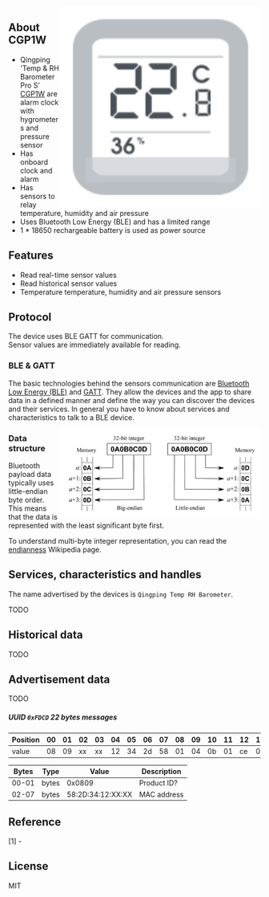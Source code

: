 
<img src="hygrotemp_cgp1w.svg" width="400px" alt="Qingping Temp RH Barometer Pro S" align="right" />

## About CGP1W

* Qingping 'Temp & RH Barometer Pro S' [CGP1W](https://www.qingping.co/temp-rh-barometer/overview) are alarm clock with hygrometers and pressure sensor
* Has onboard clock and alarm
* Has sensors to relay temperature, humidity and air pressure
* Uses Bluetooth Low Energy (BLE) and has a limited range
* 1 * 18650 rechargeable battery is used as power source

## Features

* Read real-time sensor values
* Read historical sensor values
* Temperature temperature, humidity and air pressure sensors

## Protocol

The device uses BLE GATT for communication.  
Sensor values are immediately available for reading.  

### BLE & GATT

The basic technologies behind the sensors communication are [Bluetooth Low Energy (BLE)](https://en.wikipedia.org/wiki/Bluetooth_Low_Energy) and [GATT](https://www.bluetooth.com/specifications/gatt).
They allow the devices and the app to share data in a defined manner and define the way you can discover the devices and their services.
In general you have to know about services and characteristics to talk to a BLE device.

<img src="endianness.png" width="400px" alt="Endianness" align="right" />

### Data structure

Bluetooth payload data typically uses little-endian byte order.  
This means that the data is represented with the least significant byte first.  

To understand multi-byte integer representation, you can read the [endianness](https://en.wikipedia.org/wiki/Endianness) Wikipedia page.

## Services, characteristics and handles

The name advertised by the devices is `Qingping Temp RH Barometer`.  

TODO

## Historical data

TODO

## Advertisement data

TODO

##### UUID `0xFDCD` 22 bytes messages

| Position | 00 | 01 | 02 | 03 | 04 | 05 | 06 | 07 | 08 | 09 | 10 | 11 | 12 | 13 | 14 | 15 | 16 | 18 | 19 | 20 | 21 |
| -------- | -- | -- | -- | -- | -- | -- | -- | -- | -- | -- | -- | -- | -- | -- | -- | -- | -- | -- | -- | -- | -- |
| value    | 08 | 09 | xx | xx | 12 | 34 | 2d | 58 | 01 | 04 | 0b | 01 | ce | 00 | 07 | 02 | ea | 26 | 02 | 01 | 5a |

| Bytes | Type      | Value             | Description                          |
| ----- | --------- | ----------------- | ------------------------------------ |
| 00-01 | bytes     | 0x0809            | Product ID?                          |
| 02-07 | bytes     | 58:2D:34:12:XX:XX | MAC address                          |

## Reference

[1] -

## License

MIT
